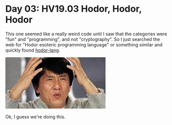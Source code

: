 # Day 03: HV19.03 Hodor, Hodor, Hodor
This one seemed like a really weird code until I saw that the categories were "fun" and "programming", and not "cryptography". So I just searched the web for "Hodor esoteric programming language" or something similar and quickly found [hodor-lang](http://www.hodor-lang.org/).  

![](confused.jpg)  

Ok, I guess we're doing this.
